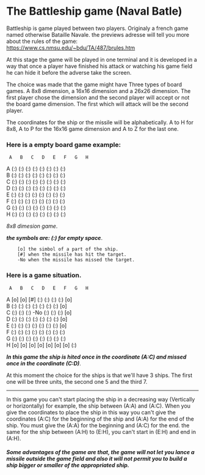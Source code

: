 # The Battleship game (Naval Batle)

Battleship is game played between two players. Originaly a french game named otherwise Bataille Navale.
the previews adresse will tell you more about the rules of the game: https://www.cs.nmsu.edu/~bdu/TA/487/brules.htm

At this stage the game will be played in one terminal and it is developed in a way that once a player have finished his attack or watching his game field he can hide it before the adverse take the screen.

The choice was made that the game might have Three types of board games. A 8x8 dimension, a 16x16 dimension and a 26x26 dimension. The first player chose the dimension and the second player will accept or not the board game dimension. The first which will attack will be the second player.

The coordinates for the ship or the missile will be alphabetically. A to H for 8x8, A to P for the 16x16 game dimension and A to Z for the last one.

### Here is a empty board game example:

     A   B   C   D   E   F   G   H
  A  (:)  (:)  (:)  (:)  (:)  (:)  (:)  (:)\
  B  (:)  (:)  (:)  (:)  (:)  (:)  (:)  (:)\
  C  (:)  (:)  (:)  (:)  (:)  (:)  (:)  (:)\
  D  (:)  (:)  (:)  (:)  (:)  (:)  (:)  (:)\
  E  (:)  (:)  (:)  (:)  (:)  (:)  (:)  (:)\
  F  (:)  (:)  (:)  (:)  (:)  (:)  (:)  (:)\
  G  (:)  (:)  (:)  (:)  (:)  (:)  (:)  (:)\
  H  (:)  (:)  (:)  (:)  (:)  (:)  (:)  (:)

  *8x8 dimesion game*.

_**the symbols are: (:) for empty space**_.

        [o] the simbol of a part of the ship.
        [#] when the missile has hit the target.
        -No when the missile has missed the target.

### Here is a game situation.

     A   B   C   D   E   F   G   H
  A  [o]  [o]  [#]  (:)  (:)  (:)  (:)  [o]\
  B  (:)  (:)  (:)  (:)  (:)  (:)  (:)  [o]\
  C  (:)  (:)  (:)  -No  (:)  (:)  (:)  [o]\
  D  (:)  (:)  (:)  (:)  (:)  (:)  (:)  [o]\
  E  (:)  (:)  (:)  (:)  (:)  (:)  (:)  [o]\
  F  (:)  (:)  (:)  (:)  (:)  (:)  (:)  (:)\
  G  (:)  (:)  (:)  (:)  (:)  (:)  (:)  (:)\
  H  [o]  [o]  [o]  [o]  [o]  [o]  [o]  (:)

_**In this game the ship is hited once in the coordinate (A:C) and missed once in the coordinate (C:D)**_.

At this moment the choice for the ships is that we'll have 3 ships. The first one will be three units, the second one 5 and the third 7.

--------------------------------------------------------------------

In this game you can't start placing the ship in a decreasing way (Vertically or horizontally) for example, the ship between (A:A) and (A:C). When you give the coordinates to place the ship in this way you can't give the coordinates (A:C) for the beginning of the ship and (A:A) for the end of the ship. You must give the (A:A) for the beginning and (A:C) for the end. the same for the ship between (A:H) to (E:H), you can't start in (E:H) and end in (A:H).

##### Some advantages of the game are that, the game will not let you lance a missile outside the game field and also it will not permit you to build a ship bigger or smaller of the appropriated ship.
